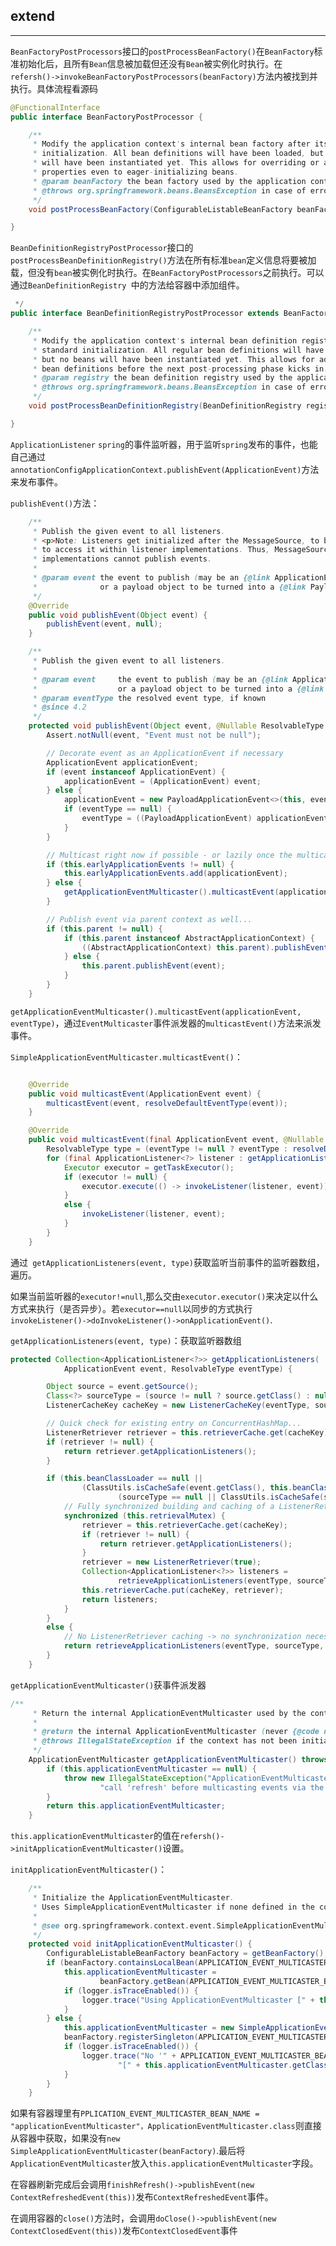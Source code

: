 ## extend

---

`BeanFactoryPostProcessors`接口的`postProcessBeanFactory()`在`BeanFactory`标准初始化后，且所有`Bean`信息被加载但还没有`Bean`被实例化时执行。在`refersh()->invokeBeanFactoryPostProcessors(beanFactory)`方法内被找到并执行。具体流程看源码

```java
@FunctionalInterface
public interface BeanFactoryPostProcessor {

	/**
	 * Modify the application context's internal bean factory after its standard
	 * initialization. All bean definitions will have been loaded, but no beans
	 * will have been instantiated yet. This allows for overriding or adding
	 * properties even to eager-initializing beans.
	 * @param beanFactory the bean factory used by the application context
	 * @throws org.springframework.beans.BeansException in case of errors
	 */
	void postProcessBeanFactory(ConfigurableListableBeanFactory beanFactory) throws BeansException;

}
```

`BeanDefinitionRegistryPostProcessor`接口的`postProcessBeanDefinitionRegistry()`方法在所有标准`bean`定义信息将要被加载，但没有`bean`被实例化时执行。在`BeanFactoryPostProcessors`之前执行。可以通过`BeanDefinitionRegistry `中的方法给容器中添加组件。

```java
 */
public interface BeanDefinitionRegistryPostProcessor extends BeanFactoryPostProcessor {

	/**
	 * Modify the application context's internal bean definition registry after its
	 * standard initialization. All regular bean definitions will have been loaded,
	 * but no beans will have been instantiated yet. This allows for adding further
	 * bean definitions before the next post-processing phase kicks in.
	 * @param registry the bean definition registry used by the application context
	 * @throws org.springframework.beans.BeansException in case of errors
	 */
	void postProcessBeanDefinitionRegistry(BeanDefinitionRegistry registry) throws BeansException;

}

```

`ApplicationListener`  `spring`的事件监听器，用于监听`spring`发布的事件，也能自己通过`annotationConfigApplicationContext.publishEvent(ApplicationEvent)`方法来发布事件。

`publishEvent()`方法：

```java
	/**
	 * Publish the given event to all listeners.
	 * <p>Note: Listeners get initialized after the MessageSource, to be able
	 * to access it within listener implementations. Thus, MessageSource
	 * implementations cannot publish events.
	 *
	 * @param event the event to publish (may be an {@link ApplicationEvent}
	 *              or a payload object to be turned into a {@link PayloadApplicationEvent})
	 */
	@Override
	public void publishEvent(Object event) {
		publishEvent(event, null);
	}

	/**
	 * Publish the given event to all listeners.
	 *
	 * @param event     the event to publish (may be an {@link ApplicationEvent}
	 *                  or a payload object to be turned into a {@link PayloadApplicationEvent})
	 * @param eventType the resolved event type, if known
	 * @since 4.2
	 */
	protected void publishEvent(Object event, @Nullable ResolvableType eventType) {
		Assert.notNull(event, "Event must not be null");

		// Decorate event as an ApplicationEvent if necessary
		ApplicationEvent applicationEvent;
		if (event instanceof ApplicationEvent) {
			applicationEvent = (ApplicationEvent) event;
		} else {
			applicationEvent = new PayloadApplicationEvent<>(this, event);
			if (eventType == null) {
				eventType = ((PayloadApplicationEvent) applicationEvent).getResolvableType();
			}
		}

		// Multicast right now if possible - or lazily once the multicaster is initialized
		if (this.earlyApplicationEvents != null) {
			this.earlyApplicationEvents.add(applicationEvent);
		} else {
			getApplicationEventMulticaster().multicastEvent(applicationEvent, eventType);
		}

		// Publish event via parent context as well...
		if (this.parent != null) {
			if (this.parent instanceof AbstractApplicationContext) {
				((AbstractApplicationContext) this.parent).publishEvent(event, eventType);
			} else {
				this.parent.publishEvent(event);
			}
		}
	}
```



`getApplicationEventMulticaster().multicastEvent(applicationEvent, eventType)`，通过`EventMulticaster`事件派发器的`multicastEvent()`方法来派发事件。

`SimpleApplicationEventMulticaster.multicastEvent()`：

```java

	@Override
	public void multicastEvent(ApplicationEvent event) {
		multicastEvent(event, resolveDefaultEventType(event));
	}

	@Override
	public void multicastEvent(final ApplicationEvent event, @Nullable ResolvableType eventType) {
		ResolvableType type = (eventType != null ? eventType : resolveDefaultEventType(event));
		for (final ApplicationListener<?> listener : getApplicationListeners(event, type)) {
			Executor executor = getTaskExecutor();
			if (executor != null) {
				executor.execute(() -> invokeListener(listener, event));
			}
			else {
				invokeListener(listener, event);
			}
		}
	}
```

通过` getApplicationListeners(event, type)`获取监听当前事件的监听器数组，遍历。

如果当前监听器的`executor!=null`,那么交由`executor.executor()`来决定以什么方式来执行（是否异步）。若`executor==null`以同步的方式执行`invokeListener()->doInvokeListener()->onApplicationEvent()`.

`getApplicationListeners(event, type)`：获取监听器数组

```Java
protected Collection<ApplicationListener<?>> getApplicationListeners(
			ApplicationEvent event, ResolvableType eventType) {

		Object source = event.getSource();
		Class<?> sourceType = (source != null ? source.getClass() : null);
		ListenerCacheKey cacheKey = new ListenerCacheKey(eventType, sourceType);

		// Quick check for existing entry on ConcurrentHashMap...
		ListenerRetriever retriever = this.retrieverCache.get(cacheKey);
		if (retriever != null) {
			return retriever.getApplicationListeners();
		}

		if (this.beanClassLoader == null ||
				(ClassUtils.isCacheSafe(event.getClass(), this.beanClassLoader) &&
						(sourceType == null || ClassUtils.isCacheSafe(sourceType, this.beanClassLoader)))) {
			// Fully synchronized building and caching of a ListenerRetriever
			synchronized (this.retrievalMutex) {
				retriever = this.retrieverCache.get(cacheKey);
				if (retriever != null) {
					return retriever.getApplicationListeners();
				}
				retriever = new ListenerRetriever(true);
				Collection<ApplicationListener<?>> listeners =
						retrieveApplicationListeners(eventType, sourceType, retriever);
				this.retrieverCache.put(cacheKey, retriever);
				return listeners;
			}
		}
		else {
			// No ListenerRetriever caching -> no synchronization necessary
			return retrieveApplicationListeners(eventType, sourceType, null);
		}
	}
```

`getApplicationEventMulticaster()`获事件派发器

```java
/**
	 * Return the internal ApplicationEventMulticaster used by the context.
	 *
	 * @return the internal ApplicationEventMulticaster (never {@code null})
	 * @throws IllegalStateException if the context has not been initialized yet
	 */
	ApplicationEventMulticaster getApplicationEventMulticaster() throws IllegalStateException {
		if (this.applicationEventMulticaster == null) {
			throw new IllegalStateException("ApplicationEventMulticaster not initialized - " +
					"call 'refresh' before multicasting events via the context: " + this);
		}
		return this.applicationEventMulticaster;
	}
```

`this.applicationEventMulticaster`的值在`refersh()->initApplicationEventMulticaster()`设置。

`initApplicationEventMulticaster()`：

```java
	/**
	 * Initialize the ApplicationEventMulticaster.
	 * Uses SimpleApplicationEventMulticaster if none defined in the context.
	 *
	 * @see org.springframework.context.event.SimpleApplicationEventMulticaster
	 */
	protected void initApplicationEventMulticaster() {
		ConfigurableListableBeanFactory beanFactory = getBeanFactory();
		if (beanFactory.containsLocalBean(APPLICATION_EVENT_MULTICASTER_BEAN_NAME)) {
			this.applicationEventMulticaster =
					beanFactory.getBean(APPLICATION_EVENT_MULTICASTER_BEAN_NAME, ApplicationEventMulticaster.class);
			if (logger.isTraceEnabled()) {
				logger.trace("Using ApplicationEventMulticaster [" + this.applicationEventMulticaster + "]");
			}
		} else {
			this.applicationEventMulticaster = new SimpleApplicationEventMulticaster(beanFactory);
			beanFactory.registerSingleton(APPLICATION_EVENT_MULTICASTER_BEAN_NAME, this.applicationEventMulticaster);
			if (logger.isTraceEnabled()) {
				logger.trace("No '" + APPLICATION_EVENT_MULTICASTER_BEAN_NAME + "' bean, using " +
						"[" + this.applicationEventMulticaster.getClass().getSimpleName() + "]");
			}
		}
	}
```

如果有容器理里有`PPLICATION_EVENT_MULTICASTER_BEAN_NAME = "applicationEventMulticaster"，ApplicationEventMulticaster.class`则直接从容器中获取，如果没有`new SimpleApplicationEventMulticaster(beanFactory)`.最后将`ApplicationEventMulticaster`放入`this.applicationEventMulticaster`字段。

在容器刷新完成后会调用`finishRefresh()->publishEvent(new ContextRefreshedEvent(this))`发布`ContextRefreshedEvent`事件。

在调用容器的`close()`方法时，会调用`doClose()->publishEvent(new ContextClosedEvent(this))`发布`ContextClosedEvent`事件